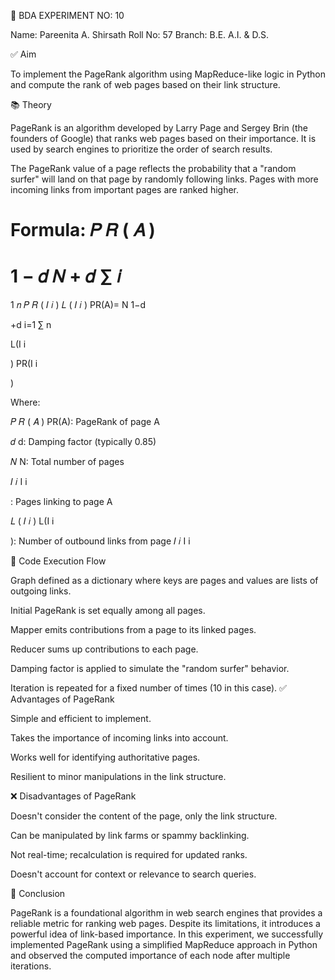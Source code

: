 🧪 BDA EXPERIMENT NO: 10

Name: Pareenita A. Shirsath
Roll No: 57
Branch: B.E. A.I. & D.S.

✅ Aim

To implement the PageRank algorithm using MapReduce-like logic in Python and compute the rank of web pages based on their link structure.

📚 Theory

PageRank is an algorithm developed by Larry Page and Sergey Brin (the founders of Google) that ranks web pages based on their importance. It is used by search engines to prioritize the order of search results.

The PageRank value of a page reflects the probability that a "random surfer" will land on that page by randomly following links. Pages with more incoming links from important pages are ranked higher.

Formula:
𝑃
𝑅
(
𝐴
)
=
1
−
𝑑
𝑁
+
𝑑
∑
𝑖
=
1
𝑛
𝑃
𝑅
(
𝐼
𝑖
)
𝐿
(
𝐼
𝑖
)
PR(A)=
N
1−d
	​

+d
i=1
∑
n
	​

L(I
i
	​

)
PR(I
i
	​

)
	​


Where:

𝑃
𝑅
(
𝐴
)
PR(A): PageRank of page A

𝑑
d: Damping factor (typically 0.85)

𝑁
N: Total number of pages

𝐼
𝑖
I
i
	​

: Pages linking to page A

𝐿
(
𝐼
𝑖
)
L(I
i
	​

): Number of outbound links from page 
𝐼
𝑖
I
i
	​


🔁 Code Execution Flow

Graph defined as a dictionary where keys are pages and values are lists of outgoing links.

Initial PageRank is set equally among all pages.

Mapper emits contributions from a page to its linked pages.

Reducer sums up contributions to each page.

Damping factor is applied to simulate the "random surfer" behavior.

Iteration is repeated for a fixed number of times (10 in this case).
✅ Advantages of PageRank

Simple and efficient to implement.

Takes the importance of incoming links into account.

Works well for identifying authoritative pages.

Resilient to minor manipulations in the link structure.

❌ Disadvantages of PageRank

Doesn't consider the content of the page, only the link structure.

Can be manipulated by link farms or spammy backlinking.

Not real-time; recalculation is required for updated ranks.

Doesn't account for context or relevance to search queries.

🧩 Conclusion

PageRank is a foundational algorithm in web search engines that provides a reliable metric for ranking web pages. Despite its limitations, it introduces a powerful idea of link-based importance. In this experiment, we successfully implemented PageRank using a simplified MapReduce approach in Python and observed the computed importance of each node after multiple iterations.

